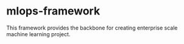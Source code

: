 # mlops-framework
This framework provides the backbone for creating enterprise scale machine learning project. 
